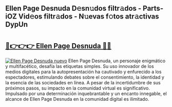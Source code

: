 ## Ellen Page Desnuda D𝚎sn𝚞dos filtr𝚊dos - Parts-iOZ Vid𝚎os filtr𝚊dos - N𝚞evas f𝚘tos atr𝚊ctivas DypUn

# <h2><a href="http://mb4uiya.tromn.icu/?c=Ellen+Page+Desnuda">🔗👉👉👉 Ellen Page Desnuda 🔗🔗</a></h2>

[![Ellen Page Desnuda nuevo](https://i.imgur.com/pEAQMta.gif)](http://mb4uiya.tromn.icu/?c=Ellen+Page+Desnuda)
Ellen Page Desnuda, un personaje enigmático y multifacético, desafía las etiquetas simples. Su uso innovador de los medios digitales para la autopresentación ha cautivado y enfurecido a los espectadores, estimulando debates sobre el consentimiento, la identidad y la esencia de las sociedades en línea. A pesar de la incertidumbre de sus próximos pasos, su impacto en la comunidad virtual es significativo. Impulsado por una determinación inquebrantable y un encanto innegable, el alcance de Ellen Page Desnuda en la comunidad digital es ilimitado.

